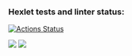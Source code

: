 ### Hexlet tests and linter status:
[![Actions Status](https://github.com/SvamiBog/python-project-50/actions/workflows/hexlet-check.yml/badge.svg)](https://github.com/SvamiBog/python-project-50/actions)

<a href="https://codeclimate.com/github/SvamiBog/python-project-50/maintainability"><img src="https://api.codeclimate.com/v1/badges/15004deb7affd813108a/maintainability" /></a>  <a href="https://codeclimate.com/github/SvamiBog/python-project-50/test_coverage"><img src="https://api.codeclimate.com/v1/badges/15004deb7affd813108a/test_coverage" /></a>


